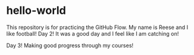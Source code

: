 # hello-world
This repository is for practicing the GitHub Flow.
My name is Reese and I like football!
Day 2! It was a good day and I feel like I am catching on!

Day 3! Making good progress through my courses!
